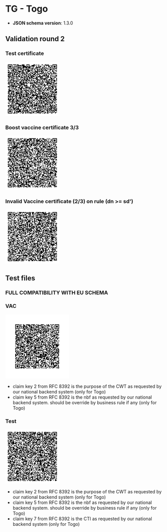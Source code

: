 # TG - Togo

* **JSON schema version**: 1.3.0

## Validation round 2

### Test certificate
![TEST_TG](TEST_TG.png)

### Boost vaccine certificate 3/3
![TEST_TG_UE_COMPATIBILITY](VAC_TG.png)

### Invalid Vaccine certificate (2/3) on rule (dn >= sd')
![VAC_TG_INVALIDATED](VAC_TG_invalidated.png)

## Test files

### FULL COMPATIBILITY WITH EU SCHEMA

### VAC
![VAC_TG_UE_COMPATIBILITY](VAC_TG_UE_COMP.png)

- claim key 2 from RFC 8392 is the purpose of the CWT as requested by our national backend system (only for Togo)
- claim key 5 from RFC 8392  is the nbf as requested by our national backend system. should be override by  business rule if any (only for Togo)

### Test
![TEST_TG_UE_COMPATIBILITY](TEST_TG_UE_COMP.png)

- claim key 2 from RFC 8392 is the purpose of the CWT as requested by our national backend system (only for Togo)
- claim key 5 from RFC 8392  is the nbf as requested by our national backend system. should be override by  business rule if any (only for Togo)
- claim key 7 from RFC 8392  is the CTI as requested by our national backend system (only for Togo)

